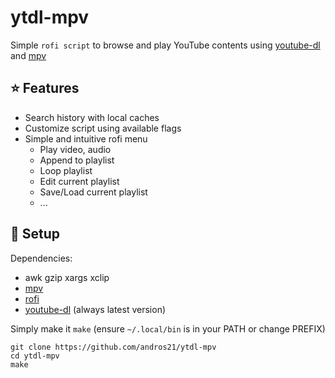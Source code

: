 # ytdl-mpv

Simple `rofi script` to browse and play YouTube contents using [youtube-dl](https://github.com/ytdl-org/youtube-dl/) and [mpv](https://github.com/mpv-player/mpv)

## :star: Features

* Search history with local caches
* Customize script using available flags
* Simple and intuitive rofi menu
  * Play video, audio
  * Append to playlist
  * Loop playlist
  * Edit current playlist
  * Save/Load current playlist
  * ...

## :rocket: Setup

Dependencies:

* awk gzip xargs xclip
* [mpv](https://github.com/mpv-player/mpv)
* [rofi](https://github.com/davatorium/rofi)
* [youtube-dl](https://github.com/ytdl-org/youtube-dl) (always latest version)

Simply make it `make` (ensure `~/.local/bin` is in your PATH or change PREFIX)

```
git clone https://github.com/andros21/ytdl-mpv
cd ytdl-mpv
make
```
